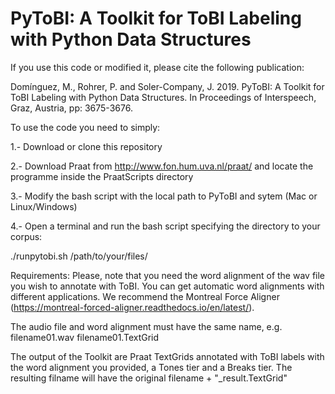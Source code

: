 # PyToBI: A Toolkit for ToBI Labeling with Python Data Structures


If you use this code or modified it, please cite the following publication:

Domínguez, M., Rohrer, P. and Soler-Company, J. 2019. PyToBI: A Toolkit for ToBI Labeling with Python Data Structures. In Proceedings of Interspeech, Graz, Austria, pp: 3675-3676.

To use the code you need to simply: 

1.- Download or clone this repository

2.- Download Praat from http://www.fon.hum.uva.nl/praat/ and locate the programme inside the PraatScripts directory

3.- Modify the bash script with the local path to PyToBI and sytem (Mac or Linux/Windows)

4.- Open a terminal and run the bash script specifying the directory to your corpus:

./runpytobi.sh /path/to/your/files/

Requirements:
Please, note that you need the word alignment of the wav file you wish to annotate with ToBI. 
You can get automatic word alignments with different applications. We recommend the Montreal Force Aligner (https://montreal-forced-aligner.readthedocs.io/en/latest/).

The audio file and word alignment must have the same name, e.g. filename01.wav filename01.TextGrid


The output of the Toolkit are Praat TextGrids annotated with ToBI labels with the word alignment you provided, a Tones tier and a Breaks tier. The resulting filname will have the original filename + "\_result.TextGrid"

